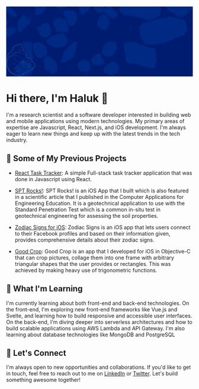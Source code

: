![Alt text](jetsunnalgonda-background.jpg?raw=true "Haluk Background")

# Hi there, I'm Haluk 👋

I'm a research scientist and a software developer interested in building web and mobile applications using modern technologies. My primary areas of expertise are Javascript, React, Next.js, and iOS development. I'm always eager to learn new things and keep up with the latest trends in the tech industry.

## 🔭 Some of My Previous Projects

- [React Task Tracker](https://github.com/jetsunnalgonda/react-task-tracker): A simple Full-stack task tracker application that was done in Javascript using React.

- [SPT Rocks!](https://github.com/jetsunnalgonda/SPTRocks): SPT Rocks! is an iOS App that I built which is also featured in a scientific article that I published in the Computer Applications for Engineering Education. It is a geotechnical application to use with the Standard Penetration Test which is a common in-situ test in geotechnical engineering for assessing the soil properties.

- [Zodiac Signs for iOS](https://github.com/jetsunnalgonda/Zodiac-Signs): Zodiac Signs is an iOS app that lets users connect to their Facebook profiles and based on their information given, provides comprehensive details about their zodiac signs.

- [Good Crop](https://github.com/jetsunnalgonda/Good-Crop): Good Crop is an app that I developed for iOS in Objective-C that can crop pictures, collage them into one frame with arbitrary triangular shapes that the user provides or rectangles. This was achieved by making heavy use of trigonometric functions. 

## 🌱 What I'm Learning

I'm currently learning about both front-end and back-end technologies. On the front-end, I'm exploring new front-end frameworks like Vue.js and Svelte, and learning how to build responsive and accessible user interfaces. On the back-end, I'm diving deeper into serverless architectures and how to build scalable applications using AWS Lambda and API Gateway. I'm also learning about database technologies like MongoDB and PostgreSQL

## 🤝 Let's Connect

I'm always open to new opportunities and collaborations. If you'd like to get in touch, feel free to reach out to me on [LinkedIn](https://www.linkedin.com/in/haluk-isik-a341497b/) or [Twitter](https://twitter.com/isikhaluk). Let's build something awesome together!
